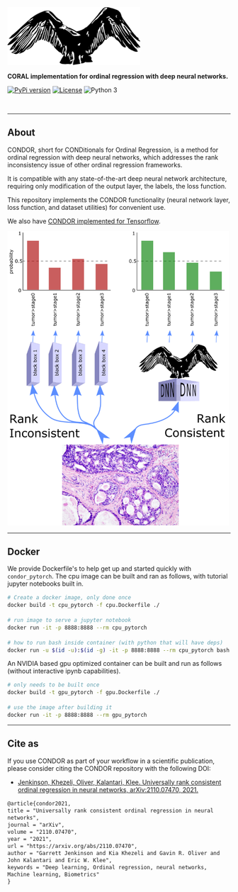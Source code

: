 
<img src="./img/condor.png" width=300>

**CORAL implementation for ordinal regression with deep neural networks.**

[![PyPi version](https://pypip.in/v/condor_pytorch/badge.png)](https://pypi.org/project/condor_pytorch/)
[![License](https://img.shields.io/badge/license-MIT-blue.svg)](https://github.com/raschka-research-group/condor_pytorch/blob/main/LICENSE)
![Python 3](https://img.shields.io/badge/python-3-blue.svg)

<br>

---

## About  
CONDOR, short for CONDitionals for Ordinal Regression, is a method for ordinal regression with deep neural networks,
which addresses the rank inconsistency issue of other ordinal regression frameworks.

It is compatible with any state-of-the-art deep neural network architecture, requiring only modification of the
output layer, the labels, the loss function.

This repository implements the CONDOR functionality (neural network layer, loss function, and dataset utilities) for convenient use.

We also have [CONDOR implemented for Tensorflow](https://github.com/GarrettJenkinson/condor_tensorflow).

<img src="./img/rankconsistent.png" width=500>

---

## Docker

We provide Dockerfile's to help get up and started quickly with `condor_pytorch`.
The cpu image can be built and ran as follows, with tutorial jupyter notebooks
built in.

```bash
# Create a docker image, only done once
docker build -t cpu_pytorch -f cpu.Dockerfile ./

# run image to serve a jupyter notebook
docker run -it -p 8888:8888 --rm cpu_pytorch

# how to run bash inside container (with python that will have deps)
docker run -u $(id -u):$(id -g) -it -p 8888:8888 --rm cpu_pytorch bash
```

An NVIDIA based gpu optimized container can be built and run
as follows (without interactive ipynb capabilities).

```bash
# only needs to be built once
docker build -t gpu_pytorch -f gpu.Dockerfile ./

# use the image after building it
docker run -it -p 8888:8888 --rm gpu_pytorch
```

---

## Cite as

If you use CONDOR as part of your workflow in a scientific publication, please consider citing the CONDOR repository with the following DOI:

- [Jenkinson, Khezeli, Oliver, Kalantari, Klee. Universally rank consistent ordinal regression in neural networks, arXiv:2110.07470, 2021.](https://arxiv.org/abs/2110.07470)

```
@article{condor2021,
title = "Universally rank consistent ordinal regression in neural networks",
journal = "arXiv",
volume = "2110.07470",
year = "2021",
url = "https://arxiv.org/abs/2110.07470",
author = "Garrett Jenkinson and Kia Khezeli and Gavin R. Oliver and John Kalantari and Eric W. Klee",
keywords = "Deep learning, Ordinal regression, neural networks, Machine learning, Biometrics"
}
```

